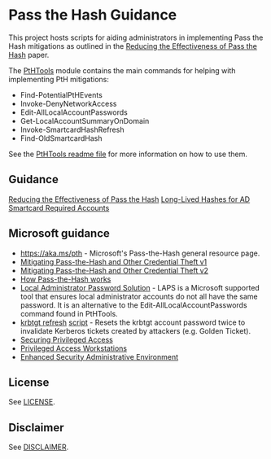 # Pass the Hash Guidance

This project hosts scripts for aiding administrators in implementing Pass the Hash mitigations as outlined in the [Reducing the Effectiveness of Pass the Hash](https://www.iad.gov/iad/library/ia-guidance/security-configuration/applications/reducing-the-effectiveness-of-pass-the-hash.cfm) paper.


The [PtHTools](./PtHTools/) module contains the main commands for helping with implementing PtH mitigations:

* Find-PotentialPtHEvents 
* Invoke-DenyNetworkAccess 
* Edit-AllLocalAccountPasswords 
* Get-LocalAccountSummaryOnDomain 
* Invoke-SmartcardHashRefresh 
* Find-OldSmartcardHash

See the [PtHTools readme file](./PtHTools/README.md) for more information on how to use them.

## Guidance

[Reducing the Effectiveness of Pass the Hash](https://www.iad.gov/iad/library/ia-guidance/security-configuration/applications/reducing-the-effectiveness-of-pass-the-hash.cfm)
[Long-Lived Hashes for AD Smartcard Required Accounts](https://www.iad.gov/iad/library/ia-advisories-alerts/long-lived-hashes-for-ad-smartcard-required-accounts.cfm)

## Microsoft guidance
* https://aka.ms/pth - Microsoft's Pass-the-Hash general resource page.
* [Mitigating Pass-the-Hash and Other Credential Theft v1](http://download.microsoft.com/download/7/7/A/77ABC5BD-8320-41AF-863C-6ECFB10CB4B9/Mitigating%20Pass-the-Hash%20(PtH)%20Attacks%20and%20Other%20Credential%20Theft%20Techniques_English.pdf)
* [Mitigating Pass-the-Hash and Other Credential Theft v2](http://download.microsoft.com/download/7/7/A/77ABC5BD-8320-41AF-863C-6ECFB10CB4B9/Mitigating-Pass-the-Hash-Attacks-and-Other-Credential-Theft-Version-2.pdf)
* [How Pass-the-Hash works](http://download.microsoft.com/download/C/3/B/C3BD2D13-FC9B-4FAB-A1E7-43FC5DE5CFB2/PassTheHashAttack-DataSheet.pdf)
* [Local Administrator Password Solution](https://aka.ms/laps) - LAPS is a Microsoft supported tool that ensures local administrator accounts do not all have the same password. It is an alternative to the Edit-AllLocalAccountPasswords command found in PtHTools.
* [krbtgt refresh](http://blogs.microsoft.com/microsoftsecure/2015/02/11/krbtgt-account-password-reset-scripts-now-available-for-customers/) [script](http://blogs.microsoft.com/microsoftsecure/2015/02/11/krbtgt-account-password-reset-scripts-now-available-for-customers/) - Resets the krbtgt account password twice to invalidate Kerberos tickets created by attackers (e.g. Golden Ticket).
* [Securing Privileged Access](https://technet.microsoft.com/en-us/windows-server-docs/security/securing-privileged-access/securing-privileged-access)
* [Privileged Access Workstations](http://aka.ms/cyberpaw)
* [Enhanced Security Administrative Environment](http://aka.ms/ESAE)

## License
See [LICENSE](./LICENSE.md).

## Disclaimer
See [DISCLAIMER](./DISCLAIMER.md).